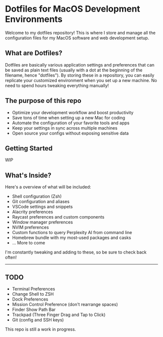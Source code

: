 # Dotfiles for MacOS Development Environments

Welcome to my dotfiles repository! This is where I store and manage all the configuration files for my MacOS software and web development setup. 

## What are Dotfiles? 

Dotfiles are basically various application settings and preferences that can be saved as plain text files (usually with a dot at the beginning of the filename, hence "dotfiles"). By storing these in a repository, you can easily replicate your customized environment when you set up a new machine. No need to spend hours tweaking everything manually!

## The purpose of this repo

- Optimize your development workflow and boost productivity
- Save tons of time when setting up a new Mac for coding
- Automate the configuration of your favorite tools and apps
- Keep your settings in sync across multiple machines
- Open source your configs without exposing sensitive data

## Getting Started 

WIP

## What's Inside? 

Here's a overview of what will be included:

- Shell configuration (Zsh)
- Git configuration and aliases
- VSCode settings and snippets
- Alacrity preferences
- Raycast preferences and custom components
- Window manager preferences
- NVIM preferences
- Custom functions to query Perplexity AI from command line 
- Homebrew bundle with my most-used packages and casks
- ... More to come

I'm constantly tweaking and adding to these, so be sure to check back often! 

---

## TODO
- Terminal Preferences
- Change Shell to ZSH
- Dock Preferences
- Mission Control Preference (don't rearrange spaces)
- Finder Show Path Bar
- Trackpad (Three Finger Drag and Tap to Click)
- Git (config and SSH keys)

This repo is still a work in progress.
